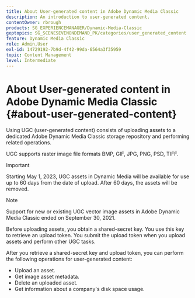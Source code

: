 ```yaml
---
title: About User-generated content in Adobe Dynamic Media Classic
description: An introduction to user-generated content.
contentOwner: rbrough
products: SG_EXPERIENCEMANAGER/Dynamic-Media-Classic
geptopics: SG_SCENESEVENONDEMAND_PK/categories/user_generated_content
feature: Dynamic Media Classic
role: Admin,User
exl-id: 14729192-7b9d-4f42-99da-6564a3f35959
topic: Content Management
level: Intermediate
---
```

# About User-generated content in Adobe Dynamic Media Classic {#about-user-generated-content}

Using UGC (user-generated content) consists of uploading assets to a dedicated Adobe Dynamic Media Classic storage repository and performing related operations.

UGC supports raster image file formats BMP, GIF, JPG, PNG, PSD, TIFF.

>[!IMPORTANT]
>
>Starting May 1, 2023, UGC assets in Dynamic Media will be available for use up to 60 days from the date of upload. After 60 days, the assets will be removed.

<!-- * Vector: AI, EPS (EPS files from Adobe Illustrator 2018 are not supported), PDF (only when the PDF file is previously opened and saved in Adobe Illustrator CS6) -->

>[!NOTE]
>
>Support for new or existing UGC vector image assets in Adobe Dynamic Media Classic ended on September 30, 2021.

Before uploading assets, you obtain a shared-secret key. You use this key to retrieve an upload token. You submit the upload token when you upload assets and perform other UGC tasks.

After you retrieve a shared-secret key and upload token, you can perform the following operations for user-generated content:

* Upload an asset.
* Get image asset metadata.
* Delete an uploaded asset.
* Get information about a company's disk space usage.

